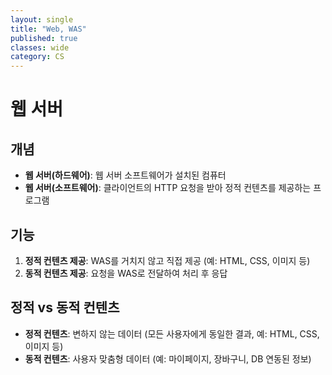 ```yaml
---
layout: single
title: "Web, WAS"
published: true
classes: wide
category: CS
---
```



# 웹 서버

## 개념
- **웹 서버(하드웨어)**: 웹 서버 소프트웨어가 설치된 컴퓨터  
- **웹 서버(소프트웨어)**: 클라이언트의 HTTP 요청을 받아 정적 컨텐츠를 제공하는 프로그램  

## 기능
1. **정적 컨텐츠 제공**: WAS를 거치지 않고 직접 제공 (예: HTML, CSS, 이미지 등)  
2. **동적 컨텐츠 제공**: 요청을 WAS로 전달하여 처리 후 응답  

## 정적 vs 동적 컨텐츠
- **정적 컨텐츠**: 변하지 않는 데이터 (모든 사용자에게 동일한 결과, 예: HTML, CSS, 이미지 등)  
- **동적 컨텐츠**: 사용자 맞춤형 데이터 (예: 마이페이지, 장바구니, DB 연동된 정보)  
